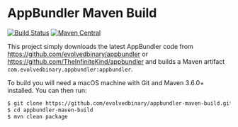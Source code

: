 AppBundler Maven Build
======================
[![Build Status](https://travis-ci.com/evolvedbinary/appbundler-maven-build.svg?branch=main)](https://travis-ci.com/evolvedbinary/appbundler-maven-build)
[![Maven Central](https://maven-badges.herokuapp.com/maven-central/com.evolvedbinary.appbundler/appbundler/badge.svg)](https://maven-badges.herokuapp.com/maven-central/com.evolvedbinary.appbundler/appbundler)

This project simply downloads the latest AppBundler code from https://github.com/evolvedbinary/appbundler or https://github.com/TheInfiniteKind/appbundler
and builds a Maven artifact `com.evolvedbinary.appbundler:appbundler`.

To build you will need a macOS machine with Git and Maven 3.6.0+ installed. You can then run:
```bash
$ git clone https://github.com/evolvedbinary/appbundler-maven-build.git
$ cd appbundler-maven-build
$ mvn clean package
```
